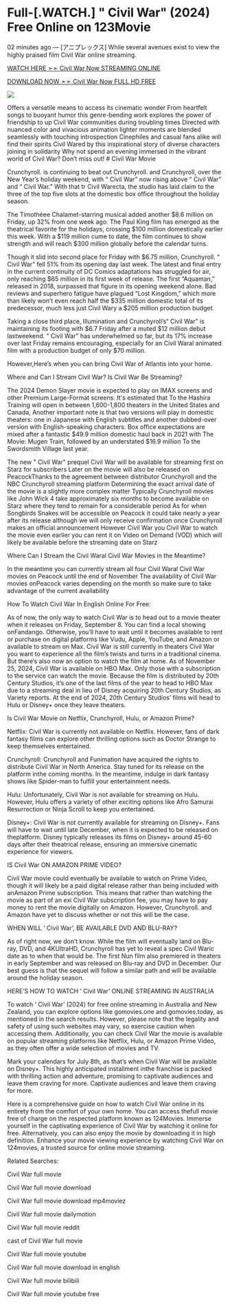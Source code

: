 # Full-[.WATCH.] " Civil War" (2024) Free Online on 123Movie

02 minutes ago — [アニプレックス] While several avenues exist to view the highly praised film  Civil War online streaming.

<a href="https://moviezee.me/movie/929590/civil-war.html">WATCH HERE ➣➣  Civil War Now STREAMING ONLINE</a>

<a href="https://moviezee.me/movie/929590/civil-war.html">DOWNLOAD NOW ➣➣  Civil War Now FULL HD FREE</a>

<a href='https://moviezee.me/movie/929590/civil-war.html' title='PLAY NOW'><img src='https://camo.githubusercontent.com/7f6f88830ea72d49540cad466f7218e4623560163f263a8577ac8297d75fe095/68747470733a2f2f7777772e746563686d65686f772e636f6d2f77702d636f6e74656e742f75706c6f6164732f323032342f30332f72676273727465672e676966' /></a>


Offers a versatile means to access its cinematic wonder From heartfelt songs to buoyant humor this genre-bending work explores the power of friendship to up Civil War communities during troubling times Directed with nuanced color and vivacious animation lighter moments are blended seamlessly with touching introspection Cinephiles and casual fans alike will find their spirits  Civil Wared by this inspirational story of diverse characters joining in solidarity Why not spend an evening immersed in the vibrant world of  Civil War? Don’t miss out! # Civil War Movie

Crunchyroll. is continuing to beat out Crunchyroll. and Crunchyroll, over the New Year’s holiday weekend, with “ Civil War” now rising above “ Civil War” and “ Civil War.” With that tr Civil Warecta, the studio has laid claim to the three of the top five slots at the domestic box office throughout the holiday season.

The Timothéee Chalamet-starring musical added another $8.6 million on Friday, up 32% from one week ago. The Paul King film has emerged as the theatrical favorite for the holidays, crossing $100 million domestically earlier this week. With a $119 million cume to date, the film continues to show strength and will reach $300 million globally before the calendar turns.

Though it slid into second place for Friday with $6.75 million, Crunchyroll. “ Civil War” fell 51% from its opening day last week. The latest and final entry in the current continuity of DC Comics adaptations has struggled for air, only reaching $65 million in its first week of release. The first “Aquaman,” released in 2018, surpassed that figure in its opening weekend alone. Bad reviews and superhero fatigue have plagued “Lost Kingdom,” which more than likely won’t even reach half the $335 million domestic total of its predecessor, much less just Civil Wary a $205 million production budget.

Taking a close third place, Illumination and Crunchyroll’s“ Civil War” is maintaining its footing with $6.7 Friday after a muted $12 million debut lastweekend. “ Civil War” has underwhelmed so far, but its 17% increase over last Friday remains encouraging, especially for an  Civil Waral animated film with a production budget of only $70 million.

However,Here’s when you can bring  Civil War of Atlantis into your home.

Where and Can I Stream  Civil War? Is  Civil War Be Streaming?

The 2024 Demon Slayer movie is expected to play on IMAX screens and other Premium Large-Format screens. It's estimated that To the Hashira Training will open in between 1,600-1,800 theaters in the United States and Canada, Another important note is that two versions will play in domestic theaters: one in Japanese with English subtitles and another dubbed-over version with English-speaking characters. Box office expectations are mixed after a fantastic $49.9 million domestic haul back in 2021 with The Movie: Mugen Train, followed by an understated $16.9 million To the Swordsmith Village last year.

The new " Civil War" prequel  Civil War will be available for streaming first on Starz for subscribers Later on the movie will also be released on PeacockThanks to the agreement between distributor Crunchyroll and the NBC Crunchyroll streaming platform Determining the exact arrival date of the movie is a slightly more complex matter Typically Crunchyroll movies like John Wick 4 take approximately six months to become available on Starz where they tend to remain for a considerable period As for when Songbirds Snakes will be accessible on Peacock it could take nearly a year after its release although we will only receive confirmation once Crunchyroll makes an official announcement However  Civil War you  Civil War to watch the movie even earlier you can rent it on Video on Demand (VOD) which will likely be available before the streaming date on Starz

Where Can I Stream the  Civil Waral  Civil War Movies in the Meantime?

In the meantime you can currently stream all four  Civil Waral  Civil War movies on Peacock until the end of November The availability of  Civil War movies onPeacock varies depending on the month so make sure to take advantage of the current availability

How To Watch  Civil War In English Online For Free:

As of now, the only way to watch  Civil War is to head out to a movie theater when it releases on Friday, September 8. You can find a local showing onFandango. Otherwise, you’ll have to wait until it becomes available to rent or purchase on digital platforms like Vudu, Apple, YouTube, and Amazon or available to stream on Max.  Civil War is still currently in theaters  Civil War you want to experience all the film’s twists and turns in a traditional cinema. But there’s also now an option to watch the film at home. As of November 25, 2024,  Civil War is available on HBO Max. Only those with a subscription to the service can watch the movie. Because the film is distributed by 20th Century Studios, it’s one of the last films of the year to head to HBO Max due to a streaming deal in lieu of Disney acquiring 20th Century Studios, as Variety reports. At the end of 2024, 20th Century Studios’ films will head to Hulu or Disney+ once they leave theaters.

Is  Civil War Movie on Netflix, Crunchyroll, Hulu, or Amazon Prime?

Netflix:  Civil War is currently not available on Netflix. However, fans of dark fantasy films can explore other thrilling options such as Doctor Strange to keep themselves entertained.

Crunchyroll: Crunchyroll and Funimation have acquired the rights to distribute  Civil War in North America. Stay tuned for its release on the platform inthe coming months. In the meantime, indulge in dark fantasy shows like Spider-man to fulfill your entertainment needs.

Hulu: Unfortunately,  Civil War is not available for streaming on Hulu. However, Hulu offers a variety of other exciting options like Afro Samurai Resurrection or Ninja Scroll to keep you entertained.

Disney+:  Civil War is not currently available for streaming on Disney+. Fans will have to wait until late December, when it is expected to be released on theplatform. Disney typically releases its films on Disney+ around 45-60 days after their theatrical release, ensuring an immersive cinematic experience for viewers.

IS  Civil War ON AMAZON PRIME VIDEO?

 Civil War movie could eventually be available to watch on Prime Video, though it will likely be a paid digital release rather than being included with anAmazon Prime subscription. This means that rather than watching the movie as part of an exi Civil War subscription fee, you may have to pay money to rent the movie digitally on Amazon. However, Crunchyroll. and Amazon have yet to discuss whether or not this will be the case.

WHEN WILL ‘ Civil War’, BE AVAILABLE DVD AND BLU-RAY?

As of right now, we don’t know. While the film will eventually land on Blu-ray, DVD, and 4KUltraHD, Crunchyroll has yet to reveal a spec Civil Waric date as to when that would be. The first Nun film also premiered in theaters in early September and was released on Blu-ray and DVD in December. Our best guess is that the sequel will follow a similar path and will be available around the holiday season.

HERE’S HOW TO WATCH ‘ Civil War’ ONLINE STREAMING IN AUSTRALIA

To watch ‘ Civil War’ (2024) for free online streaming in Australia and New Zealand, you can explore options like gomovies.one and gomovies.today, as mentioned in the search results. However, please note that the legality and safety of using such websites may vary, so exercise caution when accessing them. Additionally, you can check  Civil War the movie is available on popular streaming platforms like Netflix, Hulu, or Amazon Prime Video, as they often offer a wide selection of movies and TV.

Mark your calendars for July 8th, as that’s when  Civil War will be available on Disney+. This highly anticipated installment inthe franchise is packed with thrilling action and adventure, promising to captivate audiences and leave them craving for more. Captivate audiences and leave them craving for more.

Here is a comprehensive guide on how to watch  Civil War online in its entirety from the comfort of your own home. You can access thefull movie free of charge on the respected platform known as 124Movies. Immerse yourself in the captivating experience of  Civil War by watching it online for free. Alternatively, you can also enjoy the movie by downloading it in high definition. Enhance your movie viewing experience by watching  Civil War on 124movies, a trusted source for online movie streaming.

Related Searches:

 Civil War full movie

 Civil War full movie download

 Civil War full movie download mp4moviez

 Civil War full movie dailymotion

 Civil War full movie reddit

cast of  Civil War full movie

 Civil War full movie youtube

 Civil War full movie download in english

 Civil War full movie bilibili

 Civil War full movie youtube free
